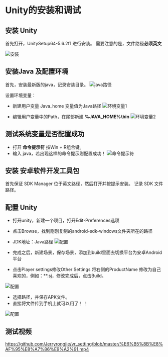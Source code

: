 # Unity的安装和调试

## 安装 Unity

首先打开，UnitySetup64-5.6.2f1 进行安装。
需要注意的是，文件路径**必须英文**

![安装](https://github.com/Jerryrongjie/vr_setting/blob/master/1.jpg)

## 安装Java 及配置环境

首先，安装最新版的java，记录安装目录。
![java路径](https://github.com/Jerryrongjie/vr_setting/blob/master/java%E8%B7%AF%E5%BE%84.jpg)

设置环境变量：
- 新建用户变量 Java_home 变量值为Java路径
![环境变量1](https://github.com/Jerryrongjie/vr_setting/blob/master/%E7%8E%AF%E5%A2%83%E5%8F%98%E9%87%8F1.jpg)

- 编辑用户变量中的Path，在尾部新建 **%JAVA_HOME%\bin**
![环境变量2](https://github.com/Jerryrongjie/vr_setting/blob/master/%E7%8E%AF%E5%A2%83%E5%8F%98%E9%87%8F2.jpg)

## 测试系统变量是否配置成功

- 打开 **命令提示符** 按Win + R组合键。
- 输入 java，若出现这样的命令提示则配置成功！
![命令提示符](https://github.com/Jerryrongjie/vr_setting/blob/master/3.jpg)

## 安装 安卓软件开发工具包

首先保证 SDK Manager 位于英文路径，然后打开并按提示安装。
记录 SDK 文件路径。

## 配置 Unity

- 打开unity，新建一个项目，打开Edit-Preferences选项
- 点击Browse，找到刚刚复制的android-sdk-windows文件夹所在的路径 
- JDK地址：Java路径
![配置](https://github.com/Jerryrongjie/vr_setting/blob/master/4.jpg)

- 完成之后，新建场景，保存场景，添加到build里面去切换平台为安卓Android平台
- 点击Player settings修改Other Settings 将右侧的ProductName 修改为自己喜欢的，例如：**.sj，修改完成后，点击Build。

![配置](https://github.com/Jerryrongjie/vr_setting/blob/master/5.jpg)

- 选择路径，并保存APK文件。
- 直接将文件传到手机上就可以用了！！

![配置](https://github.com/Jerryrongjie/vr_setting/blob/master/7.jpg)

## 测试视频

https://github.com/Jerryrongjie/vr_setting/blob/master/%E6%B5%8B%E8%AF%95%E8%A7%86%E9%A2%91.mp4

